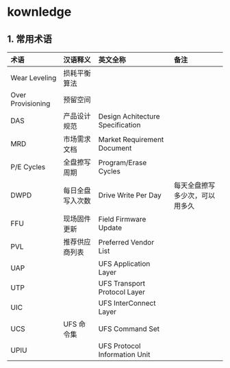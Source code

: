 # kownledge

## 1. 常用术语

| 术语              | 汉语释义         | 英文全称                         | 备注                           |
| :---------------- | :--------------- | :------------------------------- | :----------------------------- |
| Wear Leveling     | 损耗平衡算法     |                                  |                                |
| Over Provisioning | 预留空间         |                                  |                                |
| DAS               | 产品设计规范     | Design Achitecture Specification |                                |
| MRD               | 市场需求文档     | Market Requirement Document      |                                |
| P/E Cycles        | 全盘擦写周期     | Program/Erase Cycles             |                                |
| DWPD              | 每日全盘写入次数 | Drive Write Per Day              | 每天全盘擦写多少次，可以用多久 |
| FFU               | 现场固件更新     | Field Firmware Update            |                                |
| PVL               | 推荐供应商列表   | Preferred Vendor List            |                                |
| UAP               |                  | UFS Application Layer            |                                |
| UTP               |                  | UFS Transport Protocol Layer     |                                |
| UIC               |                  | UFS InterConnect Layer           |                                |
| UCS               | UFS 命令集       | UFS Command Set                  |                                |
| UPIU              |                  | UFS Protocol Information Unit    |                                |

## 
